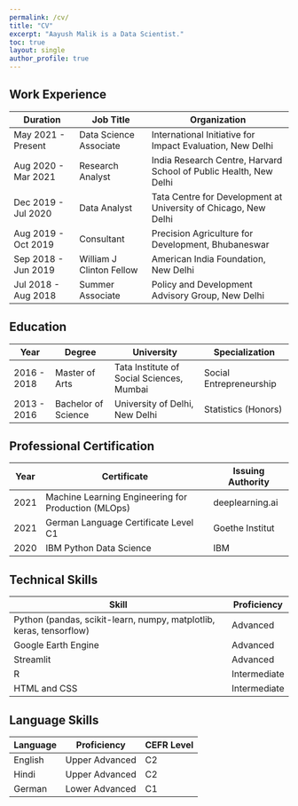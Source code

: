 ```yaml
---
permalink: /cv/
title: "CV"
excerpt: "Aayush Malik is a Data Scientist."
toc: true
layout: single
author_profile: true
---
```

## Work Experience

| Duration            | Job Title                | Organization                                                      |
|---------------------|--------------------------|-------------------------------------------------------------------|
| May 2021 - Present  | Data Science Associate   | International Initiative for Impact Evaluation, New Delhi         |
| Aug 2020 - Mar 2021 | Research Analyst         | India Research Centre, Harvard School of Public Health, New Delhi |
| Dec 2019 - Jul 2020 | Data Analyst             | Tata Centre for Development at University of Chicago, New Delhi   |
| Aug 2019 - Oct 2019 | Consultant               | Precision Agriculture for Development, Bhubaneswar                |
| Sep 2018 - Jun 2019 | William J Clinton Fellow | American India Foundation, New Delhi                              |
| Jul 2018 - Aug 2018 | Summer Associate         | Policy and Development Advisory Group, New Delhi                  |

## Education

| Year        | Degree              | University                                | Specialization          |
|-------------|---------------------|-------------------------------------------|-------------------------|
| 2016 - 2018 | Master of Arts      | Tata Institute of Social Sciences, Mumbai | Social Entrepreneurship |
| 2013 - 2016 | Bachelor of Science | University of Delhi, New Delhi            | Statistics (Honors)     |

## Professional Certification

| Year | Certificate                                         | Issuing Authority |
|------|-----------------------------------------------------|-------------------|
| 2021 | Machine Learning Engineering for Production (MLOps) | deeplearning.ai   |
| 2021 | German Language Certificate Level C1                | Goethe Institut   |
| 2020 | IBM Python Data Science                             | IBM               |

## Technical Skills

| Skill                                                               | Proficiency  |
|---------------------------------------------------------------------|--------------|
| Python (pandas, scikit-learn, numpy, matplotlib, keras, tensorflow) | Advanced     |
| Google Earth Engine                                                 | Advanced     |
| Streamlit                                                           | Advanced     |
| R                                                                   | Intermediate |
| HTML and CSS                                                        | Intermediate |

## Language Skills

| Language | Proficiency    | CEFR Level |
|----------|----------------|------------|
| English  | Upper Advanced | C2         |
| Hindi    | Upper Advanced | C2         |
| German   | Lower Advanced | C1         |